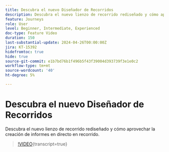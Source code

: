 ```yaml
---
title: Descubra el nuevo Diseñador de Recorridos
description: Descubra el nuevo lienzo de recorrido rediseñado y cómo aprovechar la creación de informes en directo en recorrido.
feature: Journeys
role: User
level: Beginner, Intermediate, Experienced
doc-type: Feature Video
duration: 150
last-substantial-update: 2024-04-26T00:00:00Z
jira: KT-15392
hidefromtoc: true
hide: true
source-git-commit: e1b7bd76b1f496b5f43f39004d393739f3e1e0c2
workflow-type: tm+mt
source-wordcount: '40'
ht-degree: 5%

---
```



# Descubra el nuevo Diseñador de Recorridos

Descubra el nuevo lienzo de recorrido rediseñado y cómo aprovechar la creación de informes en directo en recorrido.

>[!VIDEO](https://video.tv.adobe.com/v/3428767/?learn=on){transcript=true}
